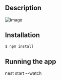 
## Description
![image](https://github.com/jhhg04/NestJs-TuitterApi-Marluan/assets/52834318/1784b5e9-90e4-453c-862b-b83cbf2e181c)

## Installation

```bash
$ npm install
```

## Running the app
nest start --watch
```

